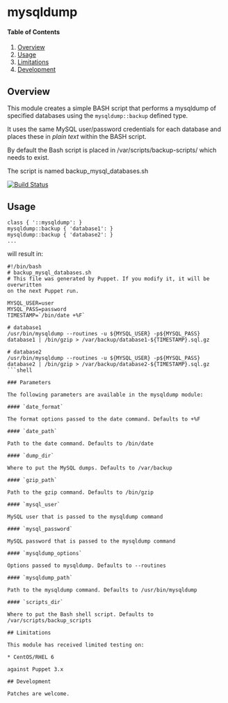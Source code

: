 # mysqldump

#### Table of Contents

1. [Overview](#overview)
2. [Usage](#usage)
3. [Limitations](#limitations)
4. [Development](#development)

## Overview

This module creates a simple BASH script that performs a mysqldump of
specified databases using the `mysqldump::backup` defined type.

It uses the same MySQL user/password credentials for each
database and places these in *plain text* within the BASH script.

By default the Bash script is placed in /var/scripts/backup-scripts/ which
needs to exist.

The script is named backup_mysql_databases.sh

[![Build Status](https://secure.travis-ci.org/juniorsysadmin/puppet-mysqldump.png)](http://travis-ci.org/juniorsysadmin/puppet-mysqldump)

## Usage

```puppet
class { '::mysqldump': }
mysqldump::backup { 'database1': }
mysqldump::backup { 'database2': }
...
```

will result in:

```shell
#!/bin/bash
# backup_mysql_databases.sh
# This file was generated by Puppet. If you modify it, it will be overwritten
on the next Puppet run.

MYSQL_USER=user
MYSQL_PASS=password
TIMESTAMP=`/bin/date +%F`

# database1
/usr/bin/mysqldump --routines -u ${MYSQL_USER} -p${MYSQL_PASS} database1 | /bin/gzip > /var/backup/database1-${TIMESTAMP}.sql.gz

# database2
/usr/bin/mysqldump --routines -u ${MYSQL_USER} -p${MYSQL_PASS} database2 | /bin/gzip > /var/backup/database2-${TIMESTAMP}.sql.gz
```shell

### Parameters

The following parameters are available in the mysqldump module:

#### `date_format`

The format options passed to the date command. Defaults to +%F

#### `date_path`

Path to the date command. Defaults to /bin/date

#### `dump_dir`

Where to put the MySQL dumps. Defaults to /var/backup

#### `gzip_path`

Path to the gzip command. Defaults to /bin/gzip

#### `mysql_user`

MySQL user that is passed to the mysqldump command

#### `mysql_password`

MySQL password that is passed to the mysqldump command

#### `mysqldump_options`

Options passed to mysqldump. Defaults to --routines

#### `mysqldump_path`

Path to the mysqldump command. Defaults to /usr/bin/mysqldump

#### `scripts_dir`

Where to put the Bash shell script. Defaults to /var/scripts/backup_scripts

## Limitations

This module has received limited testing on:

* CentOS/RHEL 6

against Puppet 3.x

## Development

Patches are welcome.
